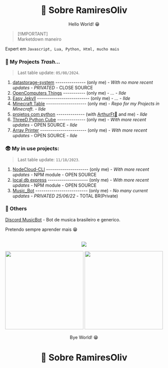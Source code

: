 <link rel="shortcut icon" type="image/x-icon" href="favicon.png">

<h1 align="center"> 📑 Sobre RamiresOliv</h1>
<p align="center"> Hello World! 😁</p>

> [!IMPORTANT]\
> Marketdown maneiro

Expert em `Javascript, Lua, Python, Html, mucho mais`<br>

### 💼 My Projects _Trash..._
> Last table update: `05/08/2024`.

1. [datastorage-system](https://github.com/RamiresOliv/datastorage-system) --------------- (only me)   - _With no more recent updates_ - _PRIVATED_ - CLOSE SOURCE
2. [OpenComputers Things](https://github.com/RamiresOliv/OpenComputers) ----------- (only me)   - _..._ - _Ilde_
3. [Easy Jekyll](https://github.com/RamiresOliv/Easy_Jekyll) -------------------------- (only me)   - _..._ - _Ilde_
4. [Minecraft Table](https://github.com/RamiresOliv/MinecraftTable) -------------------- (only me)   - _Repo for my Projects in Minecraft._ - _Ilde_
5. [projetos com python](https://github.com/RamiresOliv/projetos-com-python) -------------- (with [ArthurFt🥶](https://github.com/ArthurFt) and me) - _Ilde_
6. [ThreeD Python Cube](https://github.com/RamiresOliv/ThreeD_Python_cube/) -------------- (only me)   - _With more recent updates_ - OPEN SOURCE - _Ilde_
7. [Array Printer](https://github.com/RamiresOliv/ArrayPrinter) ----------------------- (only me)   - _With more recent updates_ - OPEN SOURCE - _Ilde_

### 😨 My in use projects:
> Last table update: `11/18/2023`.

1. [NodeCloud-CLI](https://github.com/RamiresOliv/nodecloud-cli) --------------------- (only me)   - _With more recent updates_ - NPM module - OPEN SOURCE
2. [local db express](https://github.com/RamiresOliv/local_db_express) -------------------- (only me)   - _With more recent updates_ - NPM module - OPEN SOURCE
3. [Music_Bot](https://github.com/RamiresOliv/Bot_Music) -------------------------- (only me)   - _No many current updates_ - _PRIVATED 25/06/22_  - TOTAL BR(Private)

### 🗿 Others

[Discord MusicBot](https://discord.com/api/oauth2/authorize?client_id=757666380723126345&permissions=8&scope=bot) - Bot de musica brasileiro e generico.<br>

Pretendo sempre aprender mais 😁
<br><br>

<p align="center">
<img src="https://github-readme-stats.vercel.app/api?username=RamiresOliv&show_icons=true&theme=dark">
</p>

<p align="center">
  <a href="https://github.com/RamiresOliv/nodecloud-cli"><img src="https://github-readme-stats.vercel.app/api/pin/?username=RamiresOliv&repo=nodecloud-cli&theme=dark" width="250" height="250"></a>
  <a href="https://github.com/RamiresOliv/local_db_express"><img src="https://github-readme-stats.vercel.app/api/pin/?username=RamiresOliv&repo=local_db_express&theme=dark" width="250" height="250"></a>
</p>
<p align="center"> Bye World! 😁</p>
<h1 align="center"> 📑 Sobre RamiresOliv</h1>
